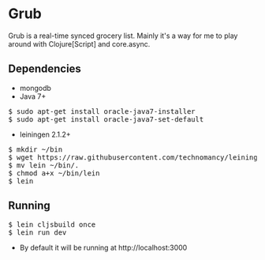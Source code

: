 Grub
===============

Grub is a real-time synced grocery list. Mainly it's a way for me to play around with Clojure[Script] and core.async.

Dependencies
------------
- mongodb
- Java 7+
<pre>
$ sudo apt-get install oracle-java7-installer
$ sudo apt-get install oracle-java7-set-default
</pre>
- leiningen 2.1.2+
<pre>
$ mkdir ~/bin
$ wget https://raw.githubusercontent.com/technomancy/leiningen/stable/bin/lein
$ mv lein ~/bin/.
$ chmod a+x ~/bin/lein
$ lein
</pre>

Running
-------
<pre>
$ lein cljsbuild once
$ lein run dev
</pre>
- By default it will be running at http://localhost:3000
